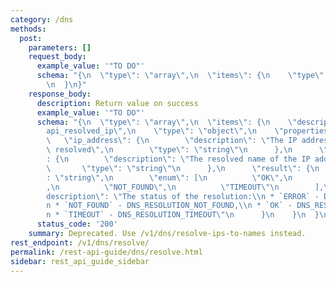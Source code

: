 ```yaml
---
category: /dns
methods:
  post:
    parameters: []
    request_body:
      example_value: '"TO DO"'
      schema: "{\n  \"type\": \"array\",\n  \"items\": {\n    \"type\": \"string\"\
        \n  }\n}"
    response_body:
      description: Return value on success
      example_value: '"TO DO"'
      schema: "{\n  \"type\": \"array\",\n  \"items\": {\n    \"description\": \"\
        api_resolved_ip\",\n    \"type\": \"object\",\n    \"properties\": {\n   \
        \   \"ip_address\": {\n        \"description\": \"The IP address which was\
        \ resolved\",\n        \"type\": \"string\"\n      },\n      \"hostname\"\
        : {\n        \"description\": \"The resolved name of the IP address\",\n \
        \       \"type\": \"string\"\n      },\n      \"result\": {\n        \"type\"\
        : \"string\",\n        \"enum\": [\n          \"OK\",\n          \"ERROR\"\
        ,\n          \"NOT_FOUND\",\n          \"TIMEOUT\"\n        ],\n        \"\
        description\": \"The status of the resolution:\\n * `ERROR` - DNS_RESOLUTION_ERROR,\\\
        n * `NOT_FOUND` - DNS_RESOLUTION_NOT_FOUND,\\n * `OK` - DNS_RESOLUTION_OK,\\\
        n * `TIMEOUT` - DNS_RESOLUTION_TIMEOUT\"\n      }\n    }\n  }\n}"
      status_code: '200'
    summary: Deprecated. Use /v1/dns/resolve-ips-to-names instead.
rest_endpoint: /v1/dns/resolve/
permalink: /rest-api-guide/dns/resolve.html
sidebar: rest_api_guide_sidebar
---
```

